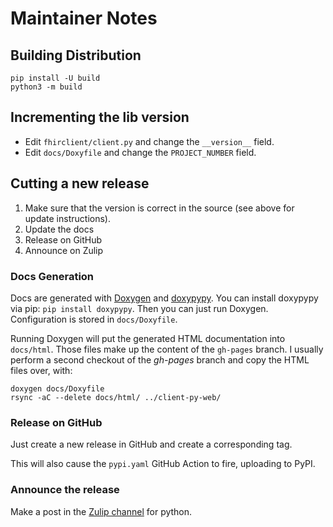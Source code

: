 # Maintainer Notes

## Building Distribution

    pip install -U build
    python3 -m build

## Incrementing the lib version

- Edit `fhirclient/client.py` and change the `__version__` field.
- Edit `docs/Doxyfile` and change the `PROJECT_NUMBER` field.

## Cutting a new release

1. Make sure that the version is correct in the source (see above for update instructions).
2. Update the docs
3. Release on GitHub
4. Announce on Zulip

### Docs Generation

Docs are generated with [Doxygen](https://www.doxygen.nl/)
and [doxypypy](https://github.com/Feneric/doxypypy).
You can install doxypypy via pip: `pip install doxypypy`.
Then you can just run Doxygen. Configuration is stored in `docs/Doxyfile`.

Running Doxygen will put the generated HTML documentation into `docs/html`.
Those files make up the content of the `gh-pages` branch.
I usually perform a second checkout of the _gh-pages_ branch and copy the HTML files over, with:

    doxygen docs/Doxyfile
    rsync -aC --delete docs/html/ ../client-py-web/

### Release on GitHub

Just create a new release in GitHub and create a corresponding tag.

This will also cause the `pypi.yaml` GitHub Action to fire, uploading to PyPI.

### Announce the release

Make a post in the [Zulip channel](https://chat.fhir.org/#narrow/stream/179218-python) for python.
